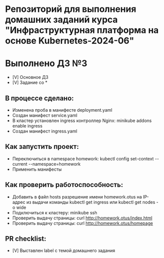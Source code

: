 # Репозиторий для выполнения домашних заданий курса "Инфраструктурная платформа на основе Kubernetes-2024-06" 
# Выполнено ДЗ №3

 - [V] Основное ДЗ
 - [V] Задание со *

## В процессе сделано:
 - Изменена проба в манифесте deployment.yaml
 - Создан манифест service.yaml
 - В кластер установлен ingress контроллер Nginx: minikube addons enable ingress
 - Создан манифест ingress.yaml

## Как запустить проект:
 - Переключиться в namespace homework: kubectl config set-context --current --namespace=homework
 - Применить манифесты

## Как проверить работоспособность:
 - Добавить в файл hosts разрешение имени homework.otus на IP-адрес из выдачи команды kubectl get ingress или kubectl get nodes -o wide
 - Подключиться к кластеру: minikube ssh
 - Проверить выдачу страницы: curl http://homework.otus/index.html
 - Проверить выдачу страницы: curl http://homework.otus/homepage

## PR checklist:
 - [V] Выставлен label с темой домашнего задания
